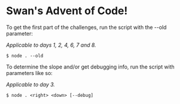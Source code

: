 # Swan's Advent of Code!

To get the first part of the challenges, run the script with the --old parameter:

_Applicable to days 1, 2, 4, 6, 7 and 8._
```
$ node . --old
```

To determine the slope and/or get debugging info, run the script with parameters like so:

_Applicable to day 3._
```
$ node . <right> <down> [--debug]
```